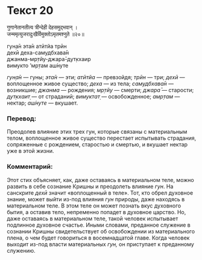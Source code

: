 # Текст 20

गुणानेतानतीत्य त्रीन्देही देहसमुद्भवान् ।  
जन्ममृत्युजरादुःखैर्विमुक्तोऽमृतमश्नुते ॥२०॥

гун̣а̄н эта̄н атӣтйа трӣн  
дехӣ деха-самудбхава̄н  
джанма-мр̣тйу-джара̄-дут̣кхаир  
вимукто ’мр̣там аш́нуте

_гун̣а̄н_ — гуны; _эта̄н_ — эти; _атӣтйа_ — превзойдя; _трӣн_ — три; _дехӣ_ — воплощенное живое существо; _деха_ — из тела; _самудбхава̄н_ — возникшие; _джанма_ — рождения; _мр̣тйу_ — смерти; _джара̄_ — старости; _дут̣кхаит̣_ — от страданий; _вимуктат̣_ — освобожденное; _амр̣там_ — нектар; _аш́нуте_ — вкушает.

### Перевод:

Преодолев влияние этих трех гун, которые связаны с материальным телом, воплощенное живое существо перестает испытывать страдания, сопряженные с рождением, старостью и смертью, и вкушает нектар уже в этой жизни.

### Комментарий:

Этот стих объясняет, как, даже оставаясь в материальном теле, можно развить в себе сознание Кришны и преодолеть влияние _гун_. На санскрите _дехӣ_ значит «воплощенный в теле». Тот, кто обрел духовное знание, может выйти из-под влияния _гун_ природы, даже находясь в материальном теле. В этом теле он может познать вкус духовного бытия, а оставив тело, непременно попадет в духовное царство. Но, даже оставаясь в материальном теле, такой человек испытывает подлинное духовное счастье. Иными словами, преданное служение в сознании Кришны свидетельствует об освобождении из материального плена, о чем будет говориться в восемнадцатой главе. Когда человек выходит из-под власти материальных _гун,_ он приступает к преданному служению.